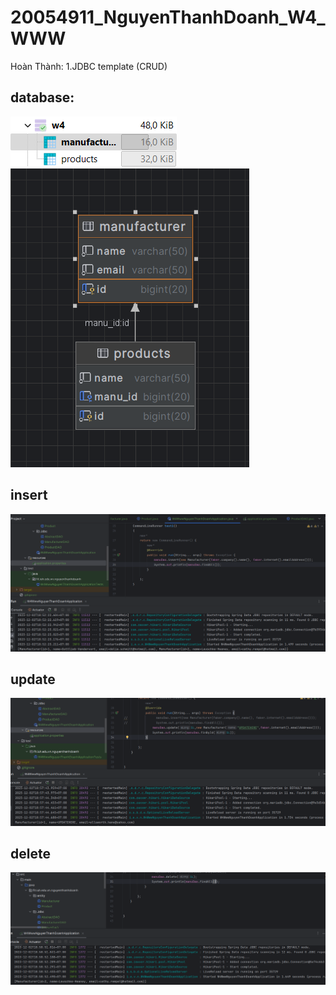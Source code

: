 # 20054911_NguyenThanhDoanh_W4_WWW
Hoàn Thành: 
1.JDBC template (CRUD)

## database:
![image](db.png)
![image](db2.png)
## insert
![image](insert.png)
## update
![image](update.png)
## delete
![image](delete.png)